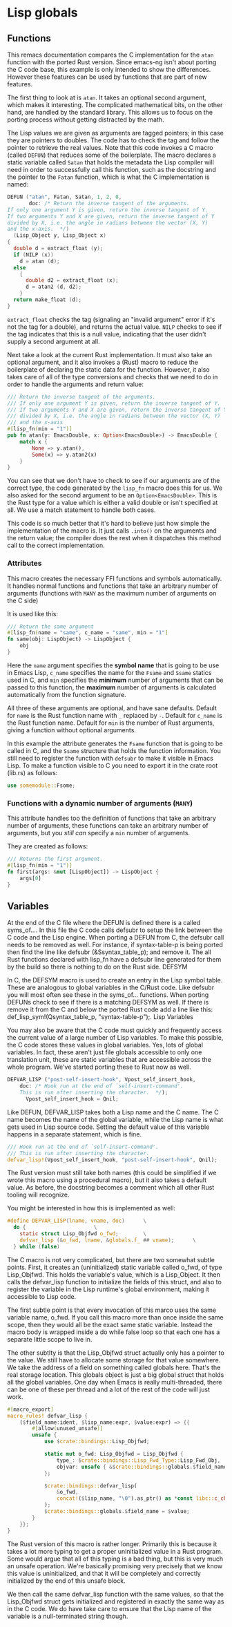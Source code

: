 # Lisp globals

## Functions

This remacs documentation compares the C implementation for the `atan`
function with the ported Rust version. Since emacs-ng isn't about
porting the C code base, this example is only intended to show the
differences. However these features can be used by functions that are
part of new features.

The first thing to look at is `atan`. It takes an optional second
argument, which makes it interesting. The complicated mathematical
bits, on the other hand, are handled by the standard library. This
allows us to focus on the porting process without getting distracted
by the math.

The Lisp values we are given as arguments are tagged pointers; in this
case they are pointers to doubles. The code has to check the tag and
follow the pointer to retrieve the real values. Note that this code
invokes a C macro (called `DEFUN`) that reduces some of the
boilerplate. The macro declares a static variable called `Satan` that
holds the metadata the Lisp compiler will need in order to
successfully call this function, such as the docstring and the pointer
to the `Fatan` function, which is what the C implementation is named:

``` c
DEFUN ("atan", Fatan, Satan, 1, 2, 0,
       doc: /* Return the inverse tangent of the arguments.
If only one argument Y is given, return the inverse tangent of Y.
If two arguments Y and X are given, return the inverse tangent of Y
divided by X, i.e. the angle in radians between the vector (X, Y)
and the x-axis.  */)
  (Lisp_Object y, Lisp_Object x)
{
  double d = extract_float (y);
  if (NILP (x))
    d = atan (d);
  else
    {
      double d2 = extract_float (x);
      d = atan2 (d, d2);
    }
  return make_float (d);
}
```

`extract_float` checks the tag (signaling an "invalid argument" error
if it's not the tag for a double), and returns the actual
value. `NILP` checks to see if the tag indicates that this is a null
value, indicating that the user didn't supply a second argument at
all.

Next take a look at the current Rust implementation. It must also take
an optional argument, and it also invokes a (Rust) macro to reduce the
boilerplate of declaring the static data for the function. However, it
also takes care of all of the type conversions and checks that we need
to do in order to handle the arguments and return value:

``` rust
/// Return the inverse tangent of the arguments.
/// If only one argument Y is given, return the inverse tangent of Y.
/// If two arguments Y and X are given, return the inverse tangent of Y
/// divided by X, i.e. the angle in radians between the vector (X, Y)
/// and the x-axis
#[lisp_fn(min = "1")]
pub fn atan(y: EmacsDouble, x: Option<EmacsDouble>) -> EmacsDouble {
    match x {
        None => y.atan(),
        Some(x) => y.atan2(x)
    }
}
```

You can see that we don't have to check to see if our arguments are of
the correct type, the code generated by the `lisp_fn` macro does this
for us. We also asked for the second argument to be an
`Option<EmacsDouble>`. This is the Rust type for a value which is
either a valid double or isn't specified at all. We use a match
statement to handle both cases.

This code is so much better that it's hard to believe just how simple
the implementation of the macro is. It just calls `.into()` on the
arguments and the return value; the compiler does the rest when it
dispatches this method call to the correct implementation.

### Attributes

This macro creates the necessary FFI functions and symbols
automatically.  It handles normal functions and functions that take an
arbitrary number of arguments (functions with `MANY` as the maximum
number of arguments on the C side)

It is used like this:

```rust
/// Return the same argument
#[lisp_fn(name = "same", c_name = "same", min = "1"]
fn same(obj: LispObject) -> LispObject {
    obj
}
```

Here the `name` argument specifies the **symbol name** that is going
to be use in Emacs Lisp, `c_name` specifies the name for the `Fsame`
and `Ssame` statics used in C, and `min` specifies the **minimum**
number of arguments that can be passed to this function, the
**maximum** number of arguments is calculated automatically from the
function signature.

All three of these arguments are optional, and have sane defaults.
Default for `name` is the Rust function name with `_` replaced by `-`.
Default for `c_name` is the Rust function name.  Default for `min` is
the number of Rust arguments, giving a function without optional
arguments.

In this example the attribute generates the `Fsame` function that is
going to be called in C, and the `Ssame` structure that holds the
function information. You still need to register the function with
`defsubr` to make it visible in Emacs Lisp. To make a function visible
to C you need to export it in the crate root (lib.rs) as follows:

```rust
use somemodule::Fsome;
```

### Functions with a dynamic number of arguments (`MANY`)

This attribute handles too the definition of functions that take an
arbitrary number of arguments, these functions can take an arbitrary
number of arguments, but you *still can* specify a `min` number of
arguments.

They are created as follows:

```rust
/// Returns the first argument.
#[lisp_fn(min = "1")]
fn first(args: &mut [LispObject]) -> LispObject {
    args[0]
}
```

## Variables

At the end of the C file where the DEFUN is defined there is a called
syms_of.... In this file the C code calls defsubr to setup the link
between the C code and the Lisp engine. When porting a DEFUN from C,
the defsubr call needs to be removed as well. For instance, if
syntax-table-p is being ported then find the line like defsubr
(&Ssyntax_table_p); and remove it. The all Rust functions declared
with lisp_fn have a defsubr line generated for them by the build so
there is nothing to do on the Rust side.  DEFSYM

In C, the DEFSYM macro is used to create an entry in the Lisp symbol
table. These are analogous to global variables in the C/Rust
code. Like defsubr you will most often see these in the
syms_of... functions. When porting DEFUNs check to see if there is a
matching DEFSYM as well. If there is remove it from the C and below
the ported Rust code add a line like this:
def_lisp_sym!(Qsyntax_table_p, "syntax-table-p");.  Lisp Variables

You may also be aware that the C code must quickly and frequently
access the current value of a large number of Lisp variables. To make
this possible, the C code stores these values in global
variables. Yes, lots of global variables. In fact, these aren't just
file globals accessible to only one translation unit, these are static
variables that are accessible across the whole program. We've started
porting these to Rust now as well.

```rust
DEFVAR_LISP ("post-self-insert-hook", Vpost_self_insert_hook,
    doc: /* Hook run at the end of `self-insert-command'.
    This is run after inserting the character.  */);
      Vpost_self_insert_hook = Qnil;
```

Like DEFUN, DEFVAR_LISP takes both a Lisp name and the C name. The C
name becomes the name of the global variable, while the Lisp name is
what gets used in Lisp source code. Setting the default value of this
variable happens in a separate statement, which is fine.

```rust
/// Hook run at the end of `self-insert-command'.
/// This is run after inserting the character.
defvar_lisp!(Vpost_self_insert_hook, "post-self-insert-hook", Qnil);
```

The Rust version must still take both names (this could be simplified
if we wrote this macro using a procedural macro), but it also takes a
default value. As before, the docstring becomes a comment which all
other Rust tooling will recognize.

You might be interested in how this is implemented as well:

```C
#define DEFVAR_LISP(lname, vname, doc)		\
  do {						\
    static struct Lisp_Objfwd o_fwd;		\
    defvar_lisp (&o_fwd, lname, &globals.f_ ## vname);		\
  } while (false)
```

The C macro is not very complicated, but there are two somewhat subtle
points. First, it creates an (uninitialized) static variable called
o_fwd, of type Lisp_Objfwd. This holds the variable's value, which is
a Lisp_Object. It then calls the defvar_lisp function to initialize
the fields of this struct, and also to register the variable in the
Lisp runtime's global environment, making it accessible to Lisp code.

The first subtle point is that every invocation of this marco uses the
same variable name, o_fwd. If you call this macro more than once
inside the same scope, then they would all be the exact same static
variable. Instead the macro body is wrapped inside a do while false
loop so that each one has a separate little scope to live in.

The other subtlty is that the Lisp_Objfwd struct actually only has a
pointer to the value. We still have to allocate some storage for that
value somewhere. We take the address of a field on something called
globals here. That's the real storage location. This globals object is
just a big global struct that holds all the global variables. One day
when Emacs is really multi-threaded, there can be one of these per
thread and a lot of the rest of the code will just work.

```rust
#[macro_export]
macro_rules! defvar_lisp {
    ($field_name:ident, $lisp_name:expr, $value:expr) => {{
        #[allow(unused_unsafe)]
        unsafe {
            use $crate::bindings::Lisp_Objfwd;

            static mut o_fwd: Lisp_Objfwd = Lisp_Objfwd {
                type_: $crate::bindings::Lisp_Fwd_Type::Lisp_Fwd_Obj,
                objvar: unsafe { &$crate::bindings::globals.$field_name as *const _ as *mut _ },
            };

            $crate::bindings::defvar_lisp(
                &o_fwd,
                concat!($lisp_name, "\0").as_ptr() as *const libc::c_char,
            );
            $crate::bindings::globals.$field_name = $value;
        }
    }};
}
```

The Rust version of this macro is rather longer. Primarily this is
because it takes a lot more typing to get a proper uninitialized value
in a Rust program. Some would argue that all of this typing is a bad
thing, but this is very much an unsafe operation. We're basically
promising very precisely that we know this value is uninitialized, and
that it will be completely and correctly initialized by the end of
this unsafe block.

We then call the same defvar_lisp function with the same values, so
that the Lisp_Objfwd struct gets initialized and registered in exactly
the same way as in the C code. We do have take care to ensure that the
Lisp name of the variable is a null-terminated string though.
